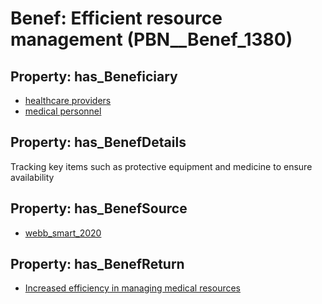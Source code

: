 # Benef: __Efficient resource management__ (PBN__Benef_1380)

## Property: has_Beneficiary

* [healthcare providers](../Stakeholder/PBN__Stakeholder_121)
* [medical personnel](../Stakeholder/PBN__Stakeholder_184)

## Property: has_BenefDetails

Tracking key items such as protective equipment and medicine to ensure availability

## Property: has_BenefSource

* [webb_smart_2020](../Article/PBN__Article_294)

## Property: has_BenefReturn

* [Increased efficiency in managing medical resources](../BenefReturn/PBN__BenefReturn_1567)

